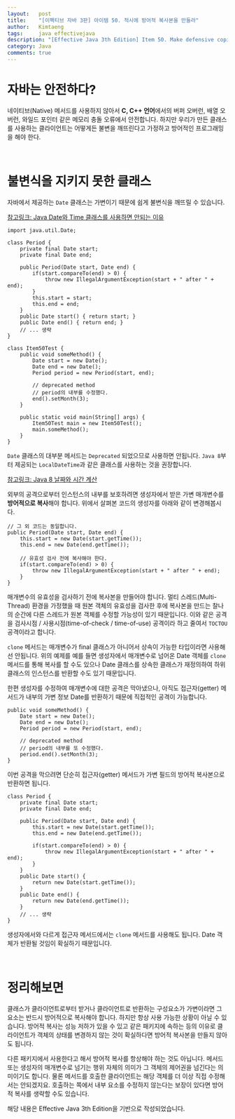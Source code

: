 ```yaml
---
layout:   post
title:    "[이펙티브 자바 3판] 아이템 50. 적시에 방어적 복사본을 만들라"
author:   Kimtaeng
tags: 	  java effectivejava
description: "[Effective Java 3th Edition] Item 50. Make defensive copies when needed" 
category: Java
comments: true
---
```


# 자바는 안전하다?

네이티브(Native) 메서드를 사용하지 않아서 **C, C++ 언어**에서의 버퍼 오버런, 배열 오버런, 와일드 포인터 같은
메모리 충돌 오류에서 안전합니다. 하지만 우리가 만든 클래스를 사용하는 클라이언트는 어떻게든 불변을 깨뜨린다고
가정하고 방어적인 프로그래밍을 해야 한다.

<br/>

# 불변식을 지키지 못한 클래스

자바에서 제공하는 ```Date``` 클래스는 가변이기 때문에 쉽게 불변식을 깨뜨릴 수 있습니다.

<a href="/post/reasons-why-javas-date-and-calendar-was-bad" target="_blank">
참고링크: Java Date와 Time 클래스를 사용하면 안되는 이유
</a>

<pre class="line-numbers"><code class="language-java" data-start="1">import java.util.Date;

class Period {
    private final Date start;
    private final Date end;

    public Period(Date start, Date end) {
        if(start.compareTo(end) > 0) {
            throw new IllegalArgumentException(start + " after " + end);
        }
        this.start = start;
        this.end = end;
    }
    public Date start() { return start; }
    public Date end() { return end; }
    // ... 생략
}

class Item50Test {
    public void someMethod() {
        Date start = new Date();
        Date end = new Date();
        Period period = new Period(start, end);

        // deprecated method
        // period의 내부를 수정했다.
        end().setMonth(3);
    }

    public static void main(String[] args) {
        Item50Test main = new Item50Test();
        main.someMethod();
    }
}   
</code></pre>

```Date``` 클래스의 대부분 메서드는 ```Deprecated``` 되었으므로 사용하면 안됩니다.
```Java 8```부터 제공되는 ```LocalDateTime```과 같은 클래스를 사용하는 것을 권장합니다. 

<a href="/post/java8-date-and-time" target="_blank">참고링크: Java 8 날짜와 시간 계산</a>

외부의 공격으로부터 인스턴스의 내부를 보호하려면 생성자에서 받은 가변 매개변수를 **방어적으로 복사**해야 합니다.
위에서 살펴본 코드의 생성자를 아래와 같이 변경해봅시다.

<pre class="line-numbers"><code class="language-java" data-start="1">// 그 외 코드는 동일합니다.
public Period(Date start, Date end) {
    this.start = new Date(start.getTime());
    this.end = new Date(end.getTime());

    // 유효성 검사 전에 복사해야 한다. 
    if(start.compareTo(end) > 0) {
        throw new IllegalArgumentException(start + " after " + end);
    }
}
</code></pre>

매개변수의 유효성을 검사하기 전에 복사본을 만들어야 합니다. 멀티 스레드(Multi-Thread) 환경을 가정했을 때
원본 객체의 유효성을 검사한 후에 복사본을 만드는 찰나의 순간에 다른 스레드가 원본 객체를 수정할 가능성이 있기 때문입니다.
이와 같은 공격을 검사시점 / 사용시점(time-of-check / time-of-use) 공격이라 하고 줄여서 ```TOCTOU``` 공격이라고 합니다.

```clone``` 메서드는 매개변수가 final 클래스가 아니어서 상속이 가능한 타입이라면 사용해선 안됩니다.
위의 예제를 예를 들면 생성자에서 매개변수로 넘어온 Date 객체를 ```clone``` 메서드를 통해 복사를 할 수도 있으나
Date 클래스를 상속한 클래스가 재정의하여 하위 클래스의 인스턴스를 반환할 수도 있기 때문입니다.

한편 생성자를 수정하여 매개변수에 대한 공격은 막아냈으나, 아직도 접근자(getter) 메서드가 내부의 가변 정보 Date를 반환하기 때문에
직접적인 공격이 가능합니다.

<pre class="line-numbers"><code class="language-java" data-start="1">public void someMethod() {
    Date start = new Date();
    Date end = new Date();
    Period period = new Period(start, end);

    // deprecated method
    // period의 내부를 또 수정했다.
    period.end().setMonth(3);
}  
</code></pre>

이번 공격을 막으려면 단순히 접근자(getter) 메서드가 가변 필드의 방어적 복사본으로 반환하면 됩니다.

<pre class="line-numbers"><code class="language-java" data-start="1">class Period {
    private final Date start;
    private final Date end;

    public Period(Date start, Date end) {
        this.start = new Date(start.getTime());
        this.end = new Date(end.getTime());

        if(start.compareTo(end) > 0) {
            throw new IllegalArgumentException(start + " after " + end);
        }
    }
    public Date start() { 
        return new Date(start.getTime());
    }
    public Date end() { 
        return new Date(end.getTime());
    }
    // ... 생략
}
</code></pre>

생성자에서와 다르게 접근자 메서드에서는 ```clone``` 메서드를 사용해도 됩니다. Date 객체가 반환될 것임이 확실하기 때문입니다.

<br/>

# 정리해보면

클래스가 클라이언트로부터 받거나 클라이언트로 반환하는 구성요소가 가변이라면 그 요소는 반드시 방어적으로 복사해야 합니다.
하지만 항상 사용 가능한 상황이 아닐 수 있습니다. 방어적 복사는 성능 저하가 있을 수 있고 같은 패키지에 속하는 등의 이유로
클라이언트가 객체의 상태를 변경하지 않는 것이 확실하다면 방어적 복사본을 만들지 않아도 됩니다.

다른 패키지에서 사용한다고 해서 방어적 복사를 항상해야 하는 것도 아닙니다. 메서드 또는 생성자의 매개변수로 넘기는 행위
자체의 의미가 그 객체의 제어권을 넘긴다는 의미이기도 합니다. 물론 메서드를 호출한 클라이언트는 해당 객체를 더 이상 직접
수정해서는 안되겠지요. 호출하는 쪽에서 내부 요소를 수정하지 않는다는 보장이 있다면 방어적 복사를 생략할 수도 있습니다.

<div class="post_caption">해당 내용은 Effective Java 3th Edition을 기반으로 작성되었습니다.</div>